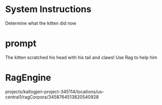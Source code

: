 # System Instructions
Determine what the kitten did now

# prompt
The kitten scratched his head with his tail and claws! Use Rag to help him

# RagEngine
projects/kallogjeri-project-345114/locations/us-central1/ragCorpora/3458764513820540928